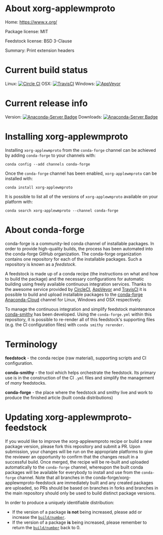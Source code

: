 About xorg-applewmproto
=======================

Home: https://www.x.org/

Package license: MIT

Feedstock license: BSD 3-Clause

Summary: Print extension headers



Current build status
====================

Linux: [![Circle CI](https://circleci.com/gh/conda-forge/xorg-applewmproto-feedstock.svg?style=shield)](https://circleci.com/gh/conda-forge/xorg-applewmproto-feedstock)
OSX: [![TravisCI](https://travis-ci.org/conda-forge/xorg-applewmproto-feedstock.svg?branch=master)](https://travis-ci.org/conda-forge/xorg-applewmproto-feedstock)
Windows: [![AppVeyor](https://ci.appveyor.com/api/projects/status/github/conda-forge/xorg-applewmproto-feedstock?svg=True)](https://ci.appveyor.com/project/conda-forge/xorg-applewmproto-feedstock/branch/master)

Current release info
====================
Version: [![Anaconda-Server Badge](https://anaconda.org/conda-forge/xorg-applewmproto/badges/version.svg)](https://anaconda.org/conda-forge/xorg-applewmproto)
Downloads: [![Anaconda-Server Badge](https://anaconda.org/conda-forge/xorg-applewmproto/badges/downloads.svg)](https://anaconda.org/conda-forge/xorg-applewmproto)

Installing xorg-applewmproto
============================

Installing `xorg-applewmproto` from the `conda-forge` channel can be achieved by adding `conda-forge` to your channels with:

```
conda config --add channels conda-forge
```

Once the `conda-forge` channel has been enabled, `xorg-applewmproto` can be installed with:

```
conda install xorg-applewmproto
```

It is possible to list all of the versions of `xorg-applewmproto` available on your platform with:

```
conda search xorg-applewmproto --channel conda-forge
```


About conda-forge
=================

conda-forge is a community-led conda channel of installable packages.
In order to provide high-quality builds, the process has been automated into the
conda-forge GitHub organization. The conda-forge organization contains one repository
for each of the installable packages. Such a repository is known as a *feedstock*.

A feedstock is made up of a conda recipe (the instructions on what and how to build
the package) and the necessary configurations for automatic building using freely
available continuous integration services. Thanks to the awesome service provided by
[CircleCI](https://circleci.com/), [AppVeyor](http://www.appveyor.com/)
and [TravisCI](https://travis-ci.org/) it is possible to build and upload installable
packages to the [conda-forge](https://anaconda.org/conda-forge)
[Anaconda-Cloud](http://docs.anaconda.org/) channel for Linux, Windows and OSX respectively.

To manage the continuous integration and simplify feedstock maintenance
[conda-smithy](http://github.com/conda-forge/conda-smithy) has been developed.
Using the ``conda-forge.yml`` within this repository, it is possible to re-render all of
this feedstock's supporting files (e.g. the CI configuration files) with ``conda smithy rerender``.


Terminology
===========

**feedstock** - the conda recipe (raw material), supporting scripts and CI configuration.

**conda-smithy** - the tool which helps orchestrate the feedstock.
                   Its primary use is in the construction of the CI ``.yml`` files
                   and simplify the management of *many* feedstocks.

**conda-forge** - the place where the feedstock and smithy live and work to
                  produce the finished article (built conda distributions)


Updating xorg-applewmproto-feedstock
====================================

If you would like to improve the xorg-applewmproto recipe or build a new
package version, please fork this repository and submit a PR. Upon submission,
your changes will be run on the appropriate platforms to give the reviewer an
opportunity to confirm that the changes result in a successful build. Once
merged, the recipe will be re-built and uploaded automatically to the
`conda-forge` channel, whereupon the built conda packages will be available for
everybody to install and use from the `conda-forge` channel.
Note that all branches in the conda-forge/xorg-applewmproto-feedstock are
immediately built and any created packages are uploaded, so PRs should be based
on branches in forks and branches in the main repository should only be used to
build distinct package versions.

In order to produce a uniquely identifiable distribution:
 * If the version of a package **is not** being increased, please add or increase
   the [``build/number``](http://conda.pydata.org/docs/building/meta-yaml.html#build-number-and-string).
 * If the version of a package **is** being increased, please remember to return
   the [``build/number``](http://conda.pydata.org/docs/building/meta-yaml.html#build-number-and-string)
   back to 0.
